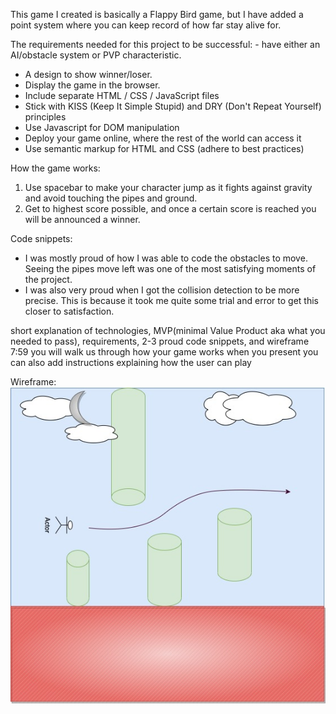This game I created is basically a Flappy Bird game, but I have added a point system where you can keep record of how far stay alive for.

The requirements needed for this project to be successful: - have either an AI/obstacle system or PVP characteristic.
- A design to show winner/loser.
- Display the game in the browser.
- Include separate HTML / CSS / JavaScript files
- Stick with KISS (Keep It Simple Stupid) and DRY 
    (Don't Repeat Yourself) principles
- Use Javascript for DOM manipulation
- Deploy your game online, where the rest of the world 
    can access it
- Use semantic markup for HTML and CSS (adhere to best 
    practices)

How the game works:
1. Use spacebar to make your character jump as it fights against gravity and avoid touching the pipes and ground.
2. Get to highest score possible, and once a certain score is reached you will be announced a winner.

Code snippets:
 - I was mostly proud of how I was able to code the obstacles to move. Seeing the pipes move left was one of the most satisfying moments of the project.
 - I was also very proud when I got the collision detection to be more precise. This is because it took me quite some trial and error to get this closer to satisfaction. 


short explanation of technologies,  MVP(minimal Value Product aka what you needed to pass), requirements, 2-3 proud code snippets,  and wireframe
7:59
you will walk us through how your game works when you present
you can also add instructions explaining how the user can play

Wireframe:
![Diagram](Wireframe.jpg)